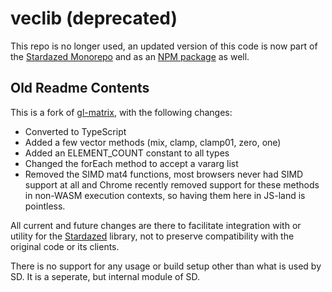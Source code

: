 veclib (deprecated)
===================

This repo is no longer used, an updated version of this code is now part of the
[Stardazed Monorepo](https://github.com/stardazed/stardazed) and as an
[NPM package](https://www.npmjs.com/package/@stardazed/vector) as well.

Old Readme Contents
-------------------

This is a fork of [gl-matrix](https://github.com/toji/gl-matrix), with the following changes:

- Converted to TypeScript
- Added a few vector methods (mix, clamp, clamp01, zero, one)
- Added an ELEMENT_COUNT constant to all types
- Changed the forEach method to accept a vararg list
- Removed the SIMD mat4 functions, most browsers never had SIMD support at all and Chrome
  recently removed support for these methods in non-WASM execution contexts, so having
  them here in JS-land is pointless.

All current and future changes are there to facilitate integration with or utility for the
[Stardazed](https://github.com/stardazed/stardazed/) library, not to preserve compatibility
with the original code or its clients.

There is no support for any usage or build setup other than what is used by SD. It is a
seperate, but internal module of SD.
